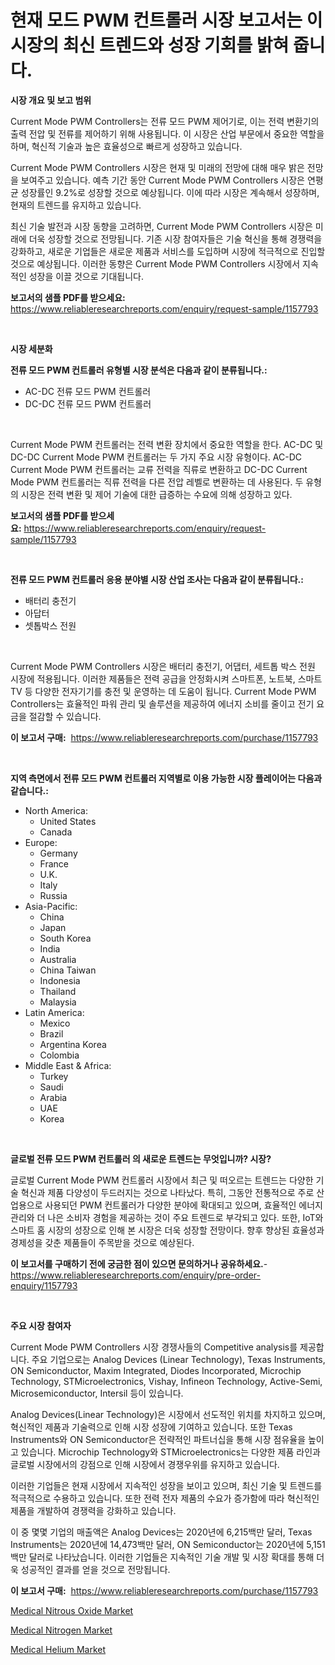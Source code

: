 <p><h1>현재 모드 PWM 컨트롤러 시장 보고서는 이 시장의 최신 트렌드와 성장 기회를 밝혀 줍니다.</h1></p><p><strong>시장 개요 및 보고 범위</strong></p>
<p><p>Current Mode PWM Controllers는 전류 모드 PWM 제어기로, 이는 전력 변환기의 출력 전압 및 전류를 제어하기 위해 사용됩니다. 이 시장은 산업 부문에서 중요한 역할을 하며, 혁신적 기술과 높은 효율성으로 빠르게 성장하고 있습니다. </p><p>Current Mode PWM Controllers 시장은 현재 및 미래의 전망에 대해 매우 밝은 전망을 보여주고 있습니다. 예측 기간 동안 Current Mode PWM Controllers 시장은 연평균 성장률인 9.2%로 성장할 것으로 예상됩니다. 이에 따라 시장은 계속해서 성장하며, 현재의 트렌드를 유지하고 있습니다. </p><p>최신 기술 발전과 시장 동향을 고려하면, Current Mode PWM Controllers 시장은 미래에 더욱 성장할 것으로 전망됩니다. 기존 시장 참여자들은 기술 혁신을 통해 경쟁력을 강화하고, 새로운 기업들은 새로운 제품과 서비스를 도입하며 시장에 적극적으로 진입할 것으로 예상됩니다. 이러한 동향은 Current Mode PWM Controllers 시장에서 지속적인 성장을 이끌 것으로 기대됩니다.</p></p>
<p><strong>보고서의 샘플 PDF를 받으세요:</strong> <a href="https://www.reliableresearchreports.com/enquiry/request-sample/1157793">https://www.reliableresearchreports.com/enquiry/request-sample/1157793</a></p>
<p>&nbsp;</p>
<p><strong>시장 세분화</strong></p>
<p><strong>전류 모드 PWM 컨트롤러 유형별 시장 분석은 다음과 같이 분류됩니다.:</strong></p>
<p><ul><li>AC-DC 전류 모드 PWM 컨트롤러</li><li>DC-DC 전류 모드 PWM 컨트롤러</li></ul></p>
<p>&nbsp;</p>
<p><p>Current Mode PWM 컨트롤러는 전력 변환 장치에서 중요한 역할을 한다. AC-DC 및 DC-DC Current Mode PWM 컨트롤러는 두 가지 주요 시장 유형이다. AC-DC Current Mode PWM 컨트롤러는 교류 전력을 직류로 변환하고 DC-DC Current Mode PWM 컨트롤러는 직류 전력을 다른 전압 레벨로 변환하는 데 사용된다. 두 유형의 시장은 전력 변환 및 제어 기술에 대한 급증하는 수요에 의해 성장하고 있다.</p></p>
<p><strong>보고서의 샘플 PDF를 받으세요:</strong>&nbsp;<a href="https://www.reliableresearchreports.com/enquiry/request-sample/1157793">https://www.reliableresearchreports.com/enquiry/request-sample/1157793</a></p>
<p>&nbsp;</p>
<p><strong> 전류 모드 PWM 컨트롤러 응용 분야별 시장 산업 조사는 다음과 같이 분류됩니다.:</strong></p>
<p><ul><li>배터리 충전기</li><li>아답터</li><li>셋톱박스 전원</li></ul></p>
<p>&nbsp;</p>
<p><p>Current Mode PWM Controllers 시장은 배터리 충전기, 어댑터, 세트톱 박스 전원 시장에 적용됩니다. 이러한 제품들은 전력 공급을 안정화시켜 스마트폰, 노트북, 스마트 TV 등 다양한 전자기기를 충전 및 운영하는 데 도움이 됩니다. Current Mode PWM Controllers는 효율적인 파워 관리 및 솔루션을 제공하여 에너지 소비를 줄이고 전기 요금을 절감할 수 있습니다.</p></p>
<p><strong>이 보고서 구매:</strong>&nbsp; <a href="https://www.reliableresearchreports.com/purchase/1157793">https://www.reliableresearchreports.com/purchase/1157793</a></p>
<p>&nbsp;</p>
<p><strong>지역 측면에서 전류 모드 PWM 컨트롤러 지역별로 이용 가능한 시장 플레이어는 다음과 같습니다.:</strong></p>
<p><ul>
    <li>
        North America:
        <ul>
            <li>United States</li>
            <li>Canada</li>
        </ul>
    </li>
    <li>
        Europe:
        <ul>
            <li>Germany</li>
            <li>France</li>
            <li>U.K.</li>
            <li>Italy</li>
            <li>Russia</li>
        </ul>
    </li>
    <li>
        Asia-Pacific:
        <ul>
            <li>China</li>
            <li>Japan</li>
            <li>South Korea</li>
            <li>India</li>
            <li>Australia</li>
            <li>China Taiwan</li>
            <li>Indonesia</li>
            <li>Thailand</li>
            <li>Malaysia</li>
        </ul>
    </li>
    <li>
        Latin America:
        <ul>
            <li>Mexico</li>
            <li>Brazil</li>
            <li>Argentina Korea</li>
            <li>Colombia</li>
        </ul>
    </li>
    <li>
        Middle East & Africa:
        <ul>
            <li>Turkey</li>
            <li>Saudi</li>
            <li>Arabia</li>
            <li>UAE</li>
            <li>Korea</li>
        </ul>
    </li>
    </ul></p>
<p>&nbsp;</p>
<p><strong>글로벌 전류 모드 PWM 컨트롤러 의 새로운 트렌드는 무엇입니까? 시장?</strong></p>
<p><p>글로벌 Current Mode PWM 컨트롤러 시장에서 최근 및 떠오르는 트렌드는 다양한 기술 혁신과 제품 다양성이 두드러지는 것으로 나타났다. 특히, 그동안 전통적으로 주로 산업용으로 사용되던 PWM 컨트롤러가 다양한 분야에 확대되고 있으며, 효율적인 에너지 관리와 더 나은 소비자 경험을 제공하는 것이 주요 트렌드로 부각되고 있다. 또한, IoT와 스마트 홈 시장의 성장으로 인해 본 시장은 더욱 성장할 전망이다. 향후 향상된 효율성과 경제성을 갖춘 제품들이 주목받을 것으로 예상된다.</p></p>
<p><strong>이 보고서를 구매하기 전에 궁금한 점이 있으면 문의하거나 공유하세요.</strong>- <a href="https://www.reliableresearchreports.com/enquiry/pre-order-enquiry/1157793">https://www.reliableresearchreports.com/enquiry/pre-order-enquiry/1157793</a></p>
<p>&nbsp;</p>
<p><strong>주요 시장 참여자</strong></p>
<p><p>Current Mode PWM Controllers 시장 경쟁사들의 Competitive analysis를 제공합니다. 주요 기업으로는 Analog Devices (Linear Technology), Texas Instruments, ON Semiconductor, Maxim Integrated, Diodes Incorporated, Microchip Technology, STMicroelectronics, Vishay, Infineon Technology, Active-Semi, Microsemiconductor, Intersil 등이 있습니다.</p><p>Analog Devices(Linear Technology)은 시장에서 선도적인 위치를 차지하고 있으며, 혁신적인 제품과 기술력으로 인해 시장 성장에 기여하고 있습니다. 또한 Texas Instruments와 ON Semiconductor은 전략적인 파트너십을 통해 시장 점유율을 높이고 있습니다. Microchip Technology와 STMicroelectronics는 다양한 제품 라인과 글로벌 시장에서의 강점으로 인해 시장에서 경쟁우위를 유지하고 있습니다.</p><p>이러한 기업들은 현재 시장에서 지속적인 성장을 보이고 있으며, 최신 기술 및 트렌드를 적극적으로 수용하고 있습니다. 또한 전력 전자 제품의 수요가 증가함에 따라 혁신적인 제품을 개발하여 경쟁력을 강화하고 있습니다.</p><p>이 중 몇몇 기업의 매출액은 Analog Devices는 2020년에 6,215백만 달러, Texas Instruments는 2020년에 14,473백만 달러, ON Semiconductor는 2020년에 5,151백만 달러로 나타났습니다. 이러한 기업들은 지속적인 기술 개발 및 시장 확대를 통해 더욱 성공적인 결과를 얻을 것으로 전망됩니다.</p></p>
<p><strong>이 보고서 구매:</strong>&nbsp;&nbsp;<a href="https://www.reliableresearchreports.com/purchase/1157793">https://www.reliableresearchreports.com/purchase/1157793</a></p>
<p><p><a href="https://github.com/beatblasta/Market-Research-Report-List-2/blob/main/medical-nitrous-oxide-market.md">Medical Nitrous Oxide Market</a></p><p><a href="https://github.com/angelajermaine/Market-Research-Report-List-2/blob/main/medical-nitrogen-market.md">Medical Nitrogen Market</a></p><p><a href="https://github.com/shotows/Market-Research-Report-List-1/blob/main/medical-helium-market.md">Medical Helium Market</a></p></p>
